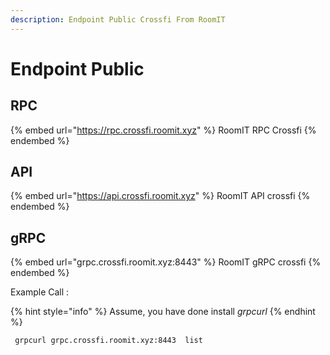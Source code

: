 ```yaml
---
description: Endpoint Public Crossfi From RoomIT
---
```


# Endpoint Public

## RPC
{% embed url="https://rpc.crossfi.roomit.xyz" %}
RoomIT RPC Crossfi
{% endembed %}

## API
{% embed url="https://api.crossfi.roomit.xyz" %}
RoomIT API crossfi
{% endembed %}

## gRPC
{% embed url="grpc.crossfi.roomit.xyz:8443" %}
RoomIT gRPC crossfi
{% endembed %}

Example Call :

{% hint style="info" %}
Assume, you have done install _grpcurl_
{% endhint %}

```bash
 grpcurl grpc.crossfi.roomit.xyz:8443  list
```

